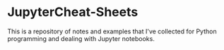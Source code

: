# JupyterCheat-Sheets

This is a repository of notes and examples that I've collected for Python programming and dealing with Jupyter notebooks.
